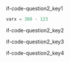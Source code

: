if-code-question2_key1


```python
varx = 300 - 123
```

if-code-question2_key2


if-code-question2_key3


if-code-question2_key4
